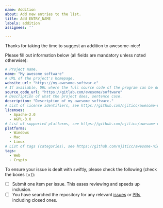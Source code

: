 ```yaml
---
name: Addition
about: Add new entries to the list.
title: Add ENTRY_NAME
labels: addition
assignees: ''

---
```


Thanks for taking the time to suggest an addition to awesome-nicc! 

Please fill out information below (all fields are mandatory unless noted otherwise):

```yaml
# Project name.
name: "My awesome software"
# URL of the project's homepage.
website_url: "https://my.awesome.softwar.e"
# If available, URL where the full source code of the program can be downloaded.
source_code_url: "https://gitlab.com/awesome/software"
# Description of what the project does, sentence case.
description: "Description of my awesome software."
# List of license identifiers, see https://github.com/njiticc/awesome-nicc/blob/main/licenses.yml for the full list of licenses. If not applicable (such as for a book), enter []. If the license does not already exist on the list and must be added, please indicate so.
licenses:
  - Apache-2.0
  - AGPL-3.0
# List of supported platforms, see https://github.com/njiticc/awesome-nicc/tree/main/platforms for the full list of platforms. If not applicable, enter [].
platforms:
  - Windows
  - Mac
  - Linux
# List of tags (categories), see https://github.com/njiticc/awesome-nicc/tree/main/tags for the full list of tags
tags:
  - Web
  - Crypto
```

To ensure your issue is dealt with swiftly, please check the following (check the boxes `[x]`):
- [ ] Submit one item per issue. This eases reviewing and speeds up inclusion.
- [ ] You have searched the repository for any relevant [issues](https://github.com/njiticc/awesome-nicc/issues) or [PRs](https://github.com/njiticc/awesome-nicc/pulls), including closed ones.
